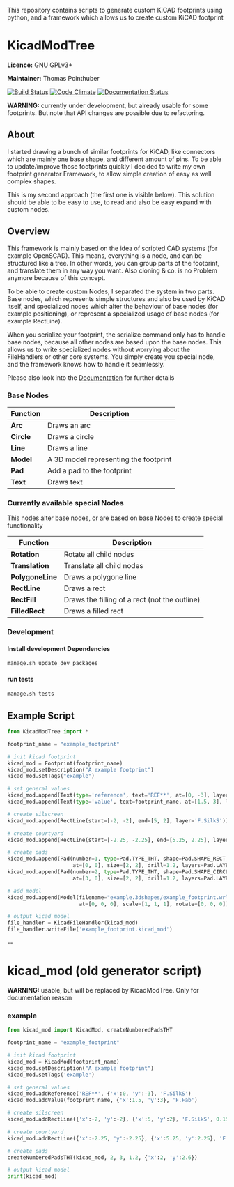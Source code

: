 
This repository contains scripts to generate custom KiCAD footprints using python, and a framework which allows us to create custom KiCAD footprint

# KicadModTree

**Licence:** GNU GPLv3+

**Maintainer:** Thomas Pointhuber

[![Build Status](https://travis-ci.org/pointhi/kicad-footprint-generator.svg?branch=master)](https://travis-ci.org/pointhi/kicad-footprint-generator)
[![Code Climate](https://codeclimate.com/github/pointhi/kicad-footprint-generator/badges/gpa.svg)](https://codeclimate.com/github/pointhi/kicad-footprint-generator)
[![Documentation Status](https://readthedocs.org/projects/kicad-footprint-generator/badge/?version=latest)](http://kicad-footprint-generator.readthedocs.io/en/latest/?badge=latest)

**WARNING:** currently under development, but already usable for some footprints. But note that API changes are possible due to refactoring.


## About

I started drawing a bunch of similar footprints for KiCAD, like connectors which are mainly one base shape, and different amount of pins.
To be able to update/improve those footprints quickly I decided to write my own footprint generator Framework, to allow simple creation of easy as well complex shapes.

This is my second approach (the first one is visible below). This solution should be able to be easy to use, to read and also be easy expand with custom nodes.


## Overview

This framework is mainly based on the idea of scripted CAD systems (for example OpenSCAD). This means, everything is a node, and can be structured like a tree.
In other words, you can group parts of the footprint, and translate them in any way you want. Also cloning & co. is no Problem anymore because of this concept.

To be able to create custom Nodes, I separated the system in two parts. Base nodes, which represents simple structures and also be used by KiCAD itself,
and specialized nodes which alter the behaviour of base nodes (for example positioning), or represent a specialized usage of base nodes (for example RectLine).

When you serialize your footprint, the serialize command only has to handle base nodes, because all other nodes are based upon the base nodes.
This allows us to write specialized nodes without worrying about the FileHandlers or other core systems.
You simply create you special node, and the framework knows how to handle it seamlessly.

Please also look into the [Documentation](http://kicad-footprint-generator.readthedocs.io/en/latest/) for further details

### Base Nodes

| Function          | Description                                      |
| ----------------- | ------------------------------------------------ |
| **Arc**           | Draws an arc                                     |
| **Circle**        | Draws a circle                                   |
| **Line**          | Draws a line                                     |
| **Model**         | A 3D model representing the footprint            |
| **Pad**           | Add a pad to the footprint                       |
| **Text**          | Draws text                                       |


### Currently available special Nodes

This nodes alter base nodes, or are based on base Nodes to create special functionality

| Function          | Description                                      |
| ----------------- | ------------------------------------------------ |
| **Rotation**      | Rotate all child nodes                           |
| **Translation**   | Translate all child nodes                        |
| **PolygoneLine**  | Draws a polygone line                            |
| **RectLine**      | Draws a rect                                     |
| **RectFill**      | Draws the filling of a rect (not the outline)    |
| **FilledRect**    | Draws a filled rect                              |


### Development

#### Install development Dependencies

```sh
manage.sh update_dev_packages
```

#### run tests

```sh
manage.sh tests
```


## Example Script

```python
from KicadModTree import *

footprint_name = "example_footprint"

# init kicad footprint
kicad_mod = Footprint(footprint_name)
kicad_mod.setDescription("A example footprint")
kicad_mod.setTags("example")

# set general values
kicad_mod.append(Text(type='reference', text='REF**', at=[0, -3], layer='F.SilkS'))
kicad_mod.append(Text(type='value', text=footprint_name, at=[1.5, 3], layer='F.Fab'))

# create silscreen
kicad_mod.append(RectLine(start=[-2, -2], end=[5, 2], layer='F.SilkS'))

# create courtyard
kicad_mod.append(RectLine(start=[-2.25, -2.25], end=[5.25, 2.25], layer='F.CrtYd'))

# create pads
kicad_mod.append(Pad(number=1, type=Pad.TYPE_THT, shape=Pad.SHAPE_RECT,
                     at=[0, 0], size=[2, 2], drill=1.2, layers=Pad.LAYERS_THT))
kicad_mod.append(Pad(number=2, type=Pad.TYPE_THT, shape=Pad.SHAPE_CIRCLE,
                     at=[3, 0], size=[2, 2], drill=1.2, layers=Pad.LAYERS_THT))

# add model
kicad_mod.append(Model(filename="example.3dshapes/example_footprint.wrl",
                       at=[0, 0, 0], scale=[1, 1, 1], rotate=[0, 0, 0]))

# output kicad model
file_handler = KicadFileHandler(kicad_mod)
file_handler.writeFile('example_footprint.kicad_mod')
```


--
# kicad_mod (old generator script)

**WARNING:** usable, but will be replaced by KicadModTree. Only for documentation reason


### example

```python
from kicad_mod import KicadMod, createNumberedPadsTHT

footprint_name = "example_footprint"

# init kicad footprint
kicad_mod = KicadMod(footprint_name)
kicad_mod.setDescription("A example footprint")
kicad_mod.setTags('example')

# set general values
kicad_mod.addReference('REF**', {'x':0, 'y':-3}, 'F.SilkS')
kicad_mod.addValue(footprint_name, {'x':1.5, 'y':3}, 'F.Fab')

# create silscreen
kicad_mod.addRectLine({'x':-2, 'y':-2}, {'x':5, 'y':2}, 'F.SilkS', 0.15)

# create courtyard
kicad_mod.addRectLine({'x':-2.25, 'y':-2.25}, {'x':5.25, 'y':2.25}, 'F.CrtYd', 0.05)

# create pads
createNumberedPadsTHT(kicad_mod, 2, 3, 1.2, {'x':2, 'y':2.6})

# output kicad model
print(kicad_mod)
```
